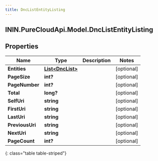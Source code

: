 ```yaml
---
title: DncListEntityListing
---
```

## ININ.PureCloudApi.Model.DncListEntityListing

## Properties

|Name | Type | Description | Notes|
|------------ | ------------- | ------------- | -------------|
| **Entities** | [**List&lt;DncList&gt;**](DncList.html) |  | [optional] |
| **PageSize** | **int?** |  | [optional] |
| **PageNumber** | **int?** |  | [optional] |
| **Total** | **long?** |  | [optional] |
| **SelfUri** | **string** |  | [optional] |
| **FirstUri** | **string** |  | [optional] |
| **LastUri** | **string** |  | [optional] |
| **PreviousUri** | **string** |  | [optional] |
| **NextUri** | **string** |  | [optional] |
| **PageCount** | **int?** |  | [optional] |
{: class="table table-striped"}


